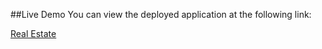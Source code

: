 ##Live Demo 
You can view the deployed application at the following link:

[Real Estate](https://real-estate-1-pthu.onrender.com/)
